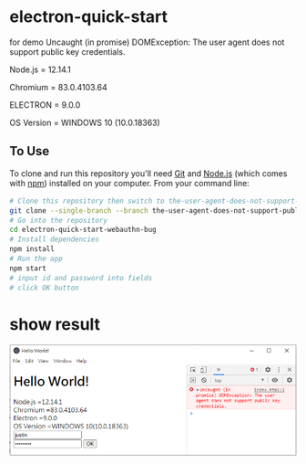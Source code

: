 # electron-quick-start
 
for demo Uncaught (in promise) DOMException: The user agent does not support public key credentials.

Node.js = 12.14.1

Chromium = 83.0.4103.64

ELECTRON = 9.0.0

OS Version = WINDOWS 10 (10.0.18363)

## To Use

To clone and run this repository you'll need [Git](https://git-scm.com) and [Node.js](https://nodejs.org/en/download/) (which comes with [npm](http://npmjs.com)) installed on your computer. From your command line:

```bash
# Clone this repository then switch to the-user-agent-does-not-support-public-key-credentials branch
git clone --single-branch --branch the-user-agent-does-not-support-public-key-credentials https://github.com/akiratfli/electron-quick-start-webauthn-bug.git
# Go into the repository
cd electron-quick-start-webauthn-bug
# Install dependencies
npm install
# Run the app
npm start
# input id and password into fields
# click OK button
```

# show result
<img src=".github/the-user-agent-does-not-support-public-key-credentials.png">

